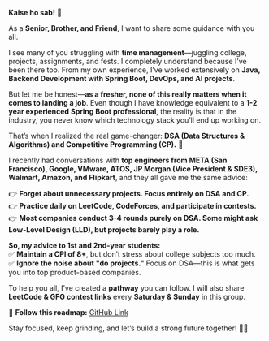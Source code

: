 **Kaise ho sab!** 👋  

As a **Senior, Brother, and Friend**, I want to share some guidance with you all.  

I see many of you struggling with **time management**—juggling college, projects, assignments, and fests. I completely understand because I’ve been there too. From my own experience, I’ve worked extensively on **Java, Backend Development with Spring Boot, DevOps, and AI projects**.  

But let me be honest—**as a fresher, none of this really matters when it comes to landing a job**. Even though I have knowledge equivalent to a **1-2 year experienced Spring Boot professional**, the reality is that in the industry, you never know which technology stack you’ll end up working on.  

That’s when I realized the real game-changer: **DSA (Data Structures & Algorithms) and Competitive Programming (CP).** 🚀  

I recently had conversations with **top engineers from META (San Francisco), Google, VMware, ATOS, JP Morgan (Vice President & SDE3), Walmart, Amazon, and Flipkart**, and they all gave me the same advice:  

👉 **Forget about unnecessary projects. Focus entirely on DSA and CP.**  
👉 **Practice daily on LeetCode, CodeForces, and participate in contests.**  
👉 **Most companies conduct 3-4 rounds purely on DSA. Some might ask Low-Level Design (LLD), but projects barely play a role.**  

**So, my advice to 1st and 2nd-year students:**  
✅ **Maintain a CPI of 8+**, but don’t stress about college subjects too much.  
✅ **Ignore the noise about "do projects."** Focus on DSA—this is what gets you into top product-based companies.  

To help you all, I’ve created a **pathway** you can follow. I will also share **LeetCode & GFG contest links** every **Saturday & Sunday** in this group.  

🔗 **Follow this roadmap:** [GitHub Link](https://github.com/shiva-srivastav/general-interview-asked-questions)  

Stay focused, keep grinding, and let’s build a strong future together! 💪🚀